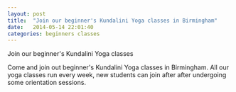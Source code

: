 ```yaml
---
layout: post
title:  "Join our beginner's Kundalini Yoga classes in Birmingham"
date:   2014-05-14 22:01:40
categories: beginners classes
---
```


Join our beginner's Kundalini Yoga classes

Come and join out beginner's Kundalini Yoga classes in Birmingham. All our yoga classes run every week, new students can join after after undergoing some orientation sessions.
